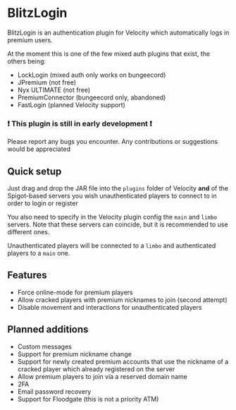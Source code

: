 # BlitzLogin
BlitzLogin is an authentication plugin for Velocity which automatically logs in premium users.

At the moment this is one of the few mixed auth plugins that exist, the others being:
- LockLogin (mixed auth only works on bungeecord)
- JPremium (not free)
- Nyx ULTIMATE (not free)
- PremiumConnector (bungeecord only, abandoned)
- FastLogin (planned Velocity support)

### ❗ This plugin is still in early development ❗
Please report any bugs you encounter.
Any contributions or suggestions would be appreciated

## Quick setup
Just drag and drop the JAR file into the `plugins` folder of Velocity **and** of the Spigot-based servers you wish unauthenticated players to connect to in order to login or register

You also need to specify in the Velocity plugin config the `main` and `limbo` servers. Note that these servers can coincide, but it is recommended to use different ones.

Unauthenticated players will be connected to a `limbo` and authenticated players to a `main` one.

## Features
- Force online-mode for premium players
- Allow cracked players with premium nicknames to join (second attempt)
- Disable movement and interactions for unauthenticated players

## Planned additions
- Custom messages
- Support for premium nickname change
- Support for newly created premium accounts that use the nickname of a cracked player which already registered on the server
- Allow premium players to join via a reserved domain name
- 2FA
- Email password recovery
- Support for Floodgate (this is not a priority ATM)